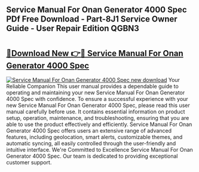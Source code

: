 ## Service Manual For Onan Generator 4000 Spec PDf Free Download - Part-8J1 Service Owner Guide - User Repair Edition QGBN3

# <h2><a href="http://bc67044.oget.top/?id=Service+Manual+For+Onan+Generator+4000+Spec">🔗Download New 👉🔴 Service Manual For Onan Generator 4000 Spec</a></h2>

[![Service Manual For Onan Generator 4000 Spec new download](https://i.imgur.com/5g1atiW.png)](http://bc67044.oget.top/?id=Service+Manual+For+Onan+Generator+4000+Spec)
Your Reliable Companion This user manual provides a dependable guide to operating and maintaining your new Service Manual For Onan Generator 4000 Spec with confidence. To ensure a successful experience with your new Service Manual For Onan Generator 4000 Spec, please read this user manual carefully before use. It contains essential information on product setup, operation, maintenance, and troubleshooting, ensuring that you are able to use the product effectively and efficiently. Service Manual For Onan Generator 4000 Spec offers users an extensive range of advanced features, including geolocation, smart alerts, customizable themes, and automatic syncing, all easily controlled through the user-friendly and intuitive interface. We're Committed to Excellence Service Manual For Onan Generator 4000 Spec. Our team is dedicated to providing exceptional customer support.
